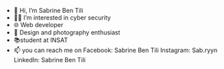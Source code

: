 - 👋 Hi, I’m Sabrine Ben Tili
- 🥷🔐 I’m interested in cyber security 
- 🌐 Web developer 
- 🎨 Design and photography enthusiast
- 📚student at INSAT
- 📫 you can reach me on Facebook:  Sabrine Ben Tili
                         Instagram: Sab.ryyn
                         LinkedIn:  Sabrine Ben Tili 
  
<!---
 Sabrine-Ben-Tili/Sabrine-Ben-Tili is a ✨ special ✨ repository because its `README.md` (this file) appears on your GitHub profile.
You can click the Preview link to take a look at your changes.
--->
